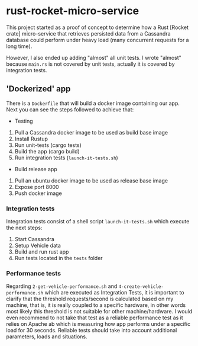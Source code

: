# rust-rocket-micro-service
This project started as a proof of concept to determine how a Rust [Rocket crate] micro-service that retrieves persisted data from a Cassandra database could perform under heavy load (many concurrent requests for a long time).

However, I also ended up adding "almost" all unit tests. I wrote "almost" because `main.rs` is not covered by unit tests, actually it is covered by integration tests.

## 'Dockerized' app
There is a `Dockerfile` that will build a docker image containing our app. Next you can see the steps followed to achieve that:
* Testing
1. Pull a Cassandra docker image to be used as build base image
2. Install Rustup
3. Run unit-tests (cargo tests)
4. Build the app (cargo build)
5. Run integration tests (`launch-it-tests.sh`)
* Build release app
1. Pull an ubuntu docker image to be used as release base image
2. Expose port 8000
3. Push docker image

### Integration tests
Integration tests consist of a shell script `launch-it-tests.sh` which execute the next steps:
1. Start Cassandra
2. Setup Vehicle data
3. Build and run rust app
4. Run tests located in the `tests` folder

### Performance tests
Regarding `2-get-vehicle-performance.sh` and `4-create-vehicle-performance.sh` which are executed as Integration Tests, it is important to clarify that the threshold requests/second is calculated based on my machine, that is, it is really coupled to a specific hardware, in other words most likely this threshold is not suitable for other machine/hardware. I would even recommend to not take that test as a reliable performance test as it relies on Apache ab which is measuring how app performs under a specific load for 30 seconds. Reliable tests should take into account additional parameters, loads and situations.
